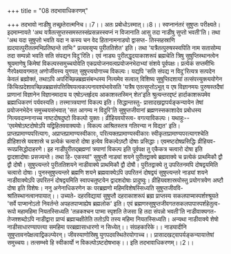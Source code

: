 +++
title = "08 तदभावाधिकरणम्"

+++
तदभावो नाडीषु तच्छ्रतेरात्मनिच।।7।। अतः प्रबोधोऽस्मात्।।8।। स्वप्नानंतरं सुषुप्तः परीक्ष्यते। इदमाम्नायते 'अथ यत्रैतत्सुप्तस्समस्तस्संप्रसन्नस्स्वप्नं न विजानाति आसु तदा नाडीषु सुप्तो भवती'ति। तथा 'अथ यदा सुषुप्तो भवति यदा न कस्य चन वेद हितानामनाड्यो द्वासप्त- तिस्सहस्राणि ह्यदयात्पुरीततमभिप्रतिष्ठन्ते ताभिः" प्रत्यवसृप्य पुरीततिशेत' इति। तथा 'यत्रैतत्पुरुषस्स्वपिति नाम सतासोम्य तदा सम्पन्नो भवति सति संपद्यन विदु'रिति। एवं नाड्यः पुरीतद्धृदयाकाशरूपं ब्रह्मचेति त्रिषु सुषुप्तिस्थानत्वेन श्रूयमाणेषु किमेषां विकल्पस्समुच्चयोवेति एकप्रयोजनवत्वप्रयोजनभेदाभ्यां संशये पूर्वपक्षः। प्रत्येकं सप्तमीभिः नैरपेक्ष्यावगमात् अणोर्जीवस्य युगपत् सुषुप्त्ययोगाच्च विकल्पः। यद्यपि 'सति संपद्य न विदु'रित्यत्र सत्पदेन केवलं ब्रह्मोक्तं, तथाऽपि अपरिच्छिन्नब्रह्मसंबन्धस्य नित्यमेव सत्वात् विशिष्य सुषुप्तिदशायां तत्संपत्त्युक्त्ययोगेन किंचित्प्रदेशावच्छिन्नब्रह्मसंपत्तिविषयत्वकल्पनावश्यंभावेसति 'यत्रैष एतत्सुप्तोऽभूत् य एष विज्ञानमयः पुरुषस्तदैषां प्राणानां विज्ञानेन विज्ञानमादाय य एषोऽन्तर्हृदय आकाशस्तस्मिन् शेत'इति श्रुत्यन्तरद्दष्टं हार्दाकाशरूपमेव ब्रह्माधिकरणं पर्यवस्यति। तस्मात्र्त्रयाणां विकल्प इति। सिद्धान्तस्तु- प्रासादखद्वापर्यङ्कन्यायेन तेषां प्रयोजनभेदेन समुच्चयसंभवात् 'सत आगम्य न विदुरि'ति सुषुप्तजीवानां ब्रह्मणस्सकाशादेव प्रबोधस्य नित्यवदाम्नानाच्च नाष्टदोषदुष्टो विकल्पो युक्तः। व्रीहियवयोस्त्व- वगत्याविकल्पः। यथाहुः--'एवमेषोऽष्टदोषोऽपि यद्व्रिहितववाक्ययोः। विकल्प आश्रितस्तत्र गतिरन्या न विद्यत' इति। प्राप्तप्रामाण्यपरित्यागः, अप्राप्तप्रामाण्यस्वीकारः, परित्यक्तप्रामाण्यस्वीकारः स्वीकृताप्रामाण्यपरत्यागश्चेति व्रीहिशास्रे यवशास्रे च प्रत्येकं चत्वारो दोषा इत्येव विकल्पेऽष्टौ दोषाः प्रसिद्धाः। एवमष्टदोषप्रसिद्धिः व्रीहियव- रूपप्रसिद्धोदाहरणे। इह नाडीपुरीतद्ब्रह्मणां त्रयाणां विकल्प इति पूर्वपक्ष तु एकैकत्र चत्वारो दोषा इति द्वादशादोषाः प्रसज्यन्ते। तथा हि- एकस्यां" सुषुप्तौ नाड्यां शयने पुरीतद्वाक्ये ब्रह्मवाक्ये च प्रत्येकं प्राथमिकौ द्वौ द्वौ दोषौ। सुषुप्त्यन्तरे पुरीततिशयने नाडीवाक्ये प्राथमिकौ द्वौ दोषौ। पुरीतद्वाक्ये तु उपरितनमपि दोषद्वयमिति चत्वारो दोषाः। पुनस्सुषुप्त्यन्तरे ब्रह्मणि शयने ब्रह्मवाक्येऽपि उपरितनं दोषद्वयं सुषुप्त्यन्तरे नाड्यां शयने नाडीवाक्येऽपि उपरितनं दोषद्वयमिति स्वापचतुष्टयेन द्वादशदोषाः प्रादुष्युः। व्रीहियवशास्रयोस्तु प्रयोगत्रयेण अष्टौ दोषा इति विशेषः। ननु अनेनाधिकरणेन कः परब्रह्मणो महिमविशेषस्सिध्यति सुषुप्तजीववि- श्रांतिस्थानत्वानपायात्।। उच्यते- दहरविद्यायां सुषुप्तौ दहराकाशरूपं ब्रह्म प्राप्तस्य सकलपाप्मास्पर्शश्श्रूयते 'सर्वे पाप्मानोऽतो निवर्तन्ते अपहतपाप्माह्येष ब्रह्मलोक' इति। एवं ब्रह्मणस्सुषुप्तजीवगतसकलपापास्पर्शहेतुत्व- रूपो महामहिमा नियतस्सिध्यति 'तन्नकश्चन पाप्मा स्पृशति तेजसा हि तदा संपन्नो भवती'ति नाडीवाक्यगत- तेजश्शब्दोऽपि नाडीद्वारा प्राप्यं ब्रह्माचक्षीतेति ततोऽपि तस्य महिमा नियतस्सिध्यति। अन्यथा नाडीवाक्ये शेषो नाडीसाधारण्यापत्त्या समहिमा परब्रह्मासाधारणो न सिध्येत्।। संग्रहकारिके।। नाड्यादीनि सुषुप्तावनपेक्षत्वाद्विकल्प्येरन्। जीवस्याणोस्रिषु युगपदवस्थितेरयोगाच्च।। प्रासादखट्वापर्यङ्कन्यायात्तेषां समुच्चयः। तत्सम्भवे हि स्वीकार्यो न विकल्पोऽष्टदोषभाक्।। इति तदभावाधिकरणम्।।2।।